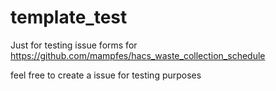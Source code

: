 # template_test

Just for testing issue forms for https://github.com/mampfes/hacs_waste_collection_schedule

feel free to create a issue for testing purposes
